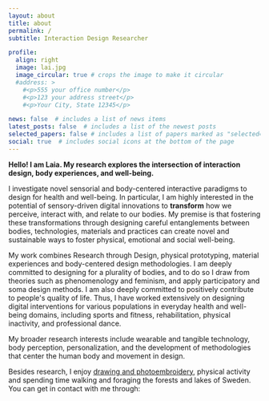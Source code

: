 ```yaml
---
layout: about
title: about
permalink: /
subtitle: Interaction Design Researcher

profile:
  align: right
  image: lai.jpg
  image_circular: true # crops the image to make it circular
  #address: >
    #<p>555 your office number</p>
    #<p>123 your address street</p>
    #<p>Your City, State 12345</p>

news: false  # includes a list of news items
latest_posts: false  # includes a list of the newest posts
selected_papers: false # includes a list of papers marked as "selected={true}"
social: true  # includes social icons at the bottom of the page
---
```


**Hello! I am Laia. My research explores the intersection of interaction design, body experiences, and well-being.**

I investigate novel sensorial and body-centered interactive paradigms to design for health and well-being. In particular, I am highly interested in the potential of sensory-driven digital innovations to **transform** how we perceive, interact with, and relate to our bodies. My premise is that fostering these transformations through designing careful entanglements between bodies, technologies, materials and practices can create novel and sustainable ways to foster physical, emotional and social well-being.

My work combines Research through Design, physical prototyping, material experiences and body-centered design methodologies. I am deeply committed to designing for a plurality of bodies, and to do so I draw from theories such as phenomenology and feminism, and apply participatory and soma design methods. I am also deeply committed to positively contribute to people's quality of life. Thus, I have worked extensively on designing digital interventions for various populations in everyday health and well-being domains, including sports and fitness, rehabilitation, physical inactivity, and professional dance.

My broader research interests include wearable and tangible technology, body perception, personalization, and the development of methodologies that center the human body and movement in design. 

Besides research, I enjoy [drawing and photoembroidery](https://www.instagram.com/laia.trmvdl/), physical activity and spending time walking and foraging the forests and lakes of Sweden. You can get in contact with me through:
